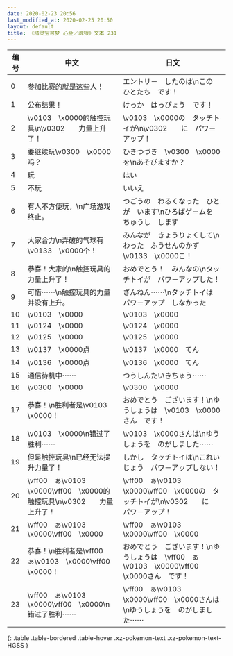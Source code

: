 ```yaml
---
date: 2020-02-23 20:56
last_modified_at: 2020-02-25 20:50
layout: default
title: 《精灵宝可梦 心金／魂银》文本 231
---
```

| 编号 | 中文 | 日文 |
| ---- | ---- | ---- |
| 0 | 参加比赛的就是这些人！ | エントリ－　したのは\nこの　ひとたち　です！ |
| 1 | 公布结果！ | けっか　はっぴょう　です！ |
| 2 | \v0103　\x0000的触控玩具\n\v0302　　力量上升了！ | \v0103　\x0000の　タッチトイが\n\v0302　　に　パワ－アップ！ |
| 3 | 要继续玩\v0300　\x0000吗？ | ひきつづき　\v0300　\x0000を\nあそびますか？ |
| 4 | 玩 | はい |
| 5 | 不玩 | いいえ |
| 6 | 有人不方便玩，\n广场游戏终止。 | つごうの　わるくなった　ひとが　います\nひろばゲ－ムを　ちゅうし　します |
| 7 | 大家合力\n弄破的气球有\v0133　\x0000个！ | みんなが　きょうりょくして\nわった　ふうせんのかず　\v0133　\x0000こ！ |
| 8 | 恭喜！大家的\n触控玩具的力量上升了！ | おめでとう！　みんなの\nタッチトイが　パワ－アップした！ |
| 9 | 可惜⋯⋯\n触控玩具的力量并没有上升。 | ざんねん⋯⋯\nタッチトイは　パワ－アップ　しなかった |
| 10 | \v0103　\x0000 | \v0103　\x0000 |
| 11 | \v0124　\x0000 | \v0124　\x0000 |
| 12 | \v0125　\x0000 | \v0125　\x0000 |
| 13 | \v0137　\x0000点 | \v0137　\x0000　てん |
| 14 | \v0136　\x0000点 | \v0136　\x0000　てん |
| 15 | 通信待机中⋯⋯ | つうしんたいきちゅう⋯⋯ |
| 16 | \v0300　\x0000 | \v0300　\x0000 |
| 17 | 恭喜！\n胜利者是\v0103　\x0000！ | おめでとう　ございます！\nゆうしょうは　\v0103　\x0000さん　です！ |
| 18 | \v0103　\x0000\n错过了胜利⋯⋯ | \v0103　\x0000さんは\nゆうしょうを　のがしました⋯⋯ |
| 19 | 但是触控玩具\n已经无法提升力量了！ | しかし　タッチトイは\nこれいじょう　パワ－アップしない！ |
| 20 | \vff00　ぁ\v0103　\x0000\vff00　\x0000的触控玩具\n\v0302　　力量上升了！ | \vff00　ぁ\v0103　\x0000\vff00　\x0000の　タッチトイが\n\v0302　　に　パワ－アップ！ |
| 21 | \vff00　ぁ\v0103　\x0000\vff00　\x0000 | \vff00　ぁ\v0103　\x0000\vff00　\x0000 |
| 22 | 恭喜！\n胜利者是\vff00　ぁ\v0103　\x0000\vff00　\x0000！ | おめでとう　ございます！\nゆうしょうは　\vff00　ぁ\v0103　\x0000\vff00　\x0000さん　です！ |
| 23 | \vff00　ぁ\v0103　\x0000\vff00　\x0000\n错过了胜利⋯⋯ | \vff00　ぁ\v0103　\x0000\vff00　\x0000さんは\nゆうしょうを　のがしました⋯⋯ |
{: .table .table-bordered .table-hover .xz-pokemon-text .xz-pokemon-text-HGSS }